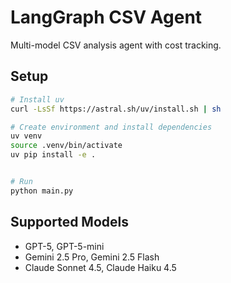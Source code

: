# LangGraph CSV Agent

Multi-model CSV analysis agent with cost tracking.

## Setup

```bash
# Install uv
curl -LsSf https://astral.sh/uv/install.sh | sh

# Create environment and install dependencies
uv venv
source .venv/bin/activate
uv pip install -e .


# Run
python main.py
```

## Supported Models

- GPT-5, GPT-5-mini
- Gemini 2.5 Pro, Gemini 2.5 Flash
- Claude Sonnet 4.5, Claude Haiku 4.5
